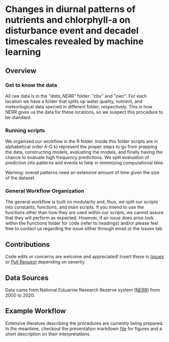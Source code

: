 # Changes in diurnal patterns of nutrients and chlorphyll-a on disturbance event and decadel timescales revealed by machine learning

## Overview

### Get to know the data

All raw data is in the _"data_NERR"_ folder: "cbv" and "owc". For each location we have a folder that splits up water quality, nutrient, and meteorlogical data specied in different folder, respectively. This is how NERR gives us the data for these locations, so we suspect this procedure to be standard.

### Running scripts

We organized our workflow in the R folder. Inside this folder scripts are in alphabetical order A-G to represent the proper steps to go from prepping the data, constructing models, evaluating the models, and finally having the chance to evaluate high frequency predictions. We split evaluation of prediction into patterns and events to help in minimizing computational time.

Warning: overall patterns need an extensive amount of time given the size of the dataset.

### General Workflow Organization

The general workflow is built on modularity and, thus, we split our scripts into constants, functions, and main scripts. If you intend to use the functions other than how they are used within our scripts, we cannot assure that they will perform as expected. However, if an issue does arise look within the Functions folder for code (refer to headings) and/or please feel free to contact us regarding the issue either through email or the issues tab.

## Contributions

Code edits or concerns are welcome and appreciated! Insert these in [Issues](https://github.com/COMPASS-DOE/bgc_synthesis/issues) or [Pull Request](https://github.com/COMPASS-DOE/bgc_synthesis/projects) depending on severity.

## Data Sources

Data came from National Estuarine Research Reserve system ([NERR](https://cdmo.baruch.sc.edu/)) from 2000 to 2020.

## Example Workflow

Extensive literature describing the procedures are currently being prepared. In the meantime, checkout the presentation markdown [file](https://github.com/COMPASS-DOE/bgc_synthesis/blob/main/presentation.Rmd) for figures and a short description on their interpretations. 
